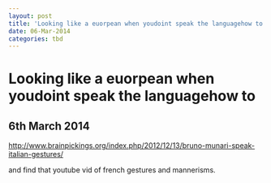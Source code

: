 ```yaml
---
layout: post
title: 'Looking like a euorpean when youdoint speak the languagehow to'
date: 06-Mar-2014
categories: tbd
---
```


# Looking like a euorpean when youdoint speak the languagehow to

## 6th March 2014

http://www.brainpickings.org/index.php/2012/12/13/bruno-munari-speak-italian-gestures/

 

and find that youtube vid of french gestures and mannerisms.
